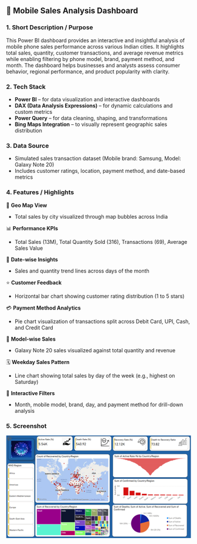 ## 📱 Mobile Sales Analysis Dashboard

### 1. **Short Description / Purpose**

This Power BI dashboard provides an interactive and insightful analysis of mobile phone sales performance across various Indian cities. It highlights total sales, quantity, customer transactions, and average revenue metrics while enabling filtering by phone model, brand, payment method, and month. The dashboard helps businesses and analysts assess consumer behavior, regional performance, and product popularity with clarity.


### 2. **Tech Stack**

* **Power BI** – for data visualization and interactive dashboards
* **DAX (Data Analysis Expressions)** – for dynamic calculations and custom metrics
* **Power Query** – for data cleaning, shaping, and transformations
* **Bing Maps Integration** – to visually represent geographic sales distribution



### 3. **Data Source**

* Simulated sales transaction dataset (Mobile brand: Samsung, Model: Galaxy Note 20)
* Includes customer ratings, location, payment method, and date-based metrics



### 4. **Features / Highlights**

📍 **Geo Map View**

* Total sales by city visualized through map bubbles across India

📊 **Performance KPIs**

* Total Sales (13M), Total Quantity Sold (316), Transactions (69), Average Sales Value

📆 **Date-wise Insights**

* Sales and quantity trend lines across days of the month

⭐ **Customer Feedback**

* Horizontal bar chart showing customer rating distribution (1 to 5 stars)

💳 **Payment Method Analytics**

* Pie chart visualization of transactions split across Debit Card, UPI, Cash, and Credit Card

📱 **Model-wise Sales**

* Galaxy Note 20 sales visualized against total quantity and revenue

🗓️ **Weekday Sales Pattern**

* Line chart showing total sales by day of the week (e.g., highest on Saturday)

📌 **Interactive Filters**

* Month, mobile model, brand, day, and payment method for drill-down analysis


### 5. **Screenshot**
![Dashboard Preview](https://github.com/Misbaain/Covid19-Dashboard/blob/main/Dashboard%20img.png)
